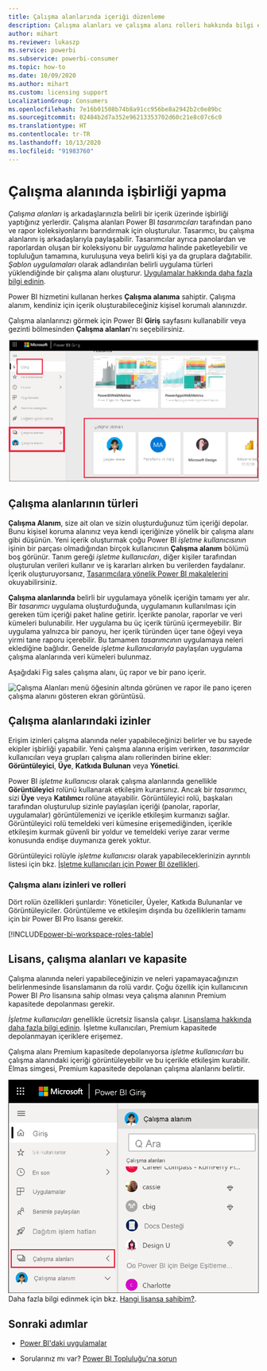 ```yaml
---
title: Çalışma alanlarında içeriği düzenleme
description: Çalışma alanları ve çalışma alanı rolleri hakkında bilgi edinin
author: mihart
ms.reviewer: lukaszp
ms.service: powerbi
ms.subservice: powerbi-consumer
ms.topic: how-to
ms.date: 10/09/2020
ms.author: mihart
ms.custom: licensing support
LocalizationGroup: Consumers
ms.openlocfilehash: 7e16b01508b74b8a91cc956be8a2942b2c0e89bc
ms.sourcegitcommit: 02484b2d7a352e96213353702d60c21e8c07c6c0
ms.translationtype: HT
ms.contentlocale: tr-TR
ms.lasthandoff: 10/13/2020
ms.locfileid: "91983760"
---
```

# <a name="collaborate-in-workspaces"></a>Çalışma alanında işbirliği yapma

 *Çalışma alanları* iş arkadaşlarınızla belirli bir içerik üzerinde işbirliği yaptığınız yerlerdir. Çalışma alanları Power BI *tasarımcıları* tarafından pano ve rapor koleksiyonlarını barındırmak için oluşturulur. Tasarımcı, bu çalışma alanlarını iş arkadaşlarıyla paylaşabilir. Tasarımcılar ayrıca panolardan ve raporlardan oluşan bir koleksiyonu bir *uygulama* halinde paketleyebilir ve topluluğun tamamına, kuruluşuna veya belirli kişi ya da gruplara dağıtabilir. *Şablon uygulamaları* olarak adlandırılan belirli uygulama türleri yüklendiğinde bir çalışma alanı oluşturur. [Uygulamalar hakkında daha fazla bilgi edinin](end-user-apps.md). 

 Power BI hizmetini kullanan herkes **Çalışma alanıma** sahiptir.  Çalışma alanım, kendiniz için içerik oluşturabileceğiniz kişisel korumalı alanınızdır.

 Çalışma alanlarınızı görmek için Power BI **Giriş** sayfasını kullanabilir veya gezinti bölmesinden **Çalışma alanları**'nı seçebilirsiniz.

 ![İki tür çalışma alanını gösteren gezinti bölmesinin ekran görüntüsü.](media/end-user-workspaces/power-bi-home-workspace.png)

## <a name="types-of-workspaces"></a>Çalışma alanlarının türleri
**Çalışma Alanım**, size ait olan ve sizin oluşturduğunuz tüm içeriği depolar. Bunu kişisel koruma alanınız veya kendi içeriğinize yönelik bir çalışma alanı gibi düşünün. Yeni içerik oluşturmak çoğu Power BI *işletme kullanıcısının* işinin bir parçası olmadığından birçok kullanıcının **Çalışma alanım** bölümü boş görünür. Tanım gereği *işletme kullanıcıları*, diğer kişiler tarafından oluşturulan verileri kullanır ve iş kararları alırken bu verilerden faydalanır. İçerik oluşturuyorsanız, [Tasarımcılara yönelik Power BI makalelerini](../create-reports/index.yml) okuyabilirsiniz.

**Çalışma alanlarında** belirli bir uygulamaya yönelik içeriğin tamamı yer alır. Bir *tasarımcı* uygulama oluşturduğunda, uygulamanın kullanılması için gereken tüm içeriği paket haline getirir. İçerikte panolar, raporlar ve veri kümeleri bulunabilir. Her uygulama bu üç içerik türünü içermeyebilir. Bir uygulama yalnızca bir panoyu, her içerik türünden üçer tane öğeyi veya yirmi tane raporu içerebilir. Bu tamamen *tasarımcının* uygulamaya neleri eklediğine bağlıdır. Genelde *işletme kullanıcılarıyla* paylaşılan uygulama çalışma alanlarında veri kümeleri bulunmaz.

Aşağıdaki Fig sales çalışma alanı, üç rapor ve bir pano içerir. 

![Çalışma Alanları menü öğesinin altında görünen ve rapor ile pano içeren çalışma alanını gösteren ekran görüntüsü.](media/end-user-workspaces/power-bi-app-workspace.png)

## <a name="permissions-in-the-workspaces"></a>Çalışma alanlarındaki izinler

Erişim izinleri çalışma alanında neler yapabileceğinizi belirler ve bu sayede ekipler işbirliği yapabilir.  Yeni çalışma alanına erişim verirken, *tasarımcılar* kullanıcıları veya grupları çalışma alanı rollerinden birine ekler: **Görüntüleyici**, **Üye**, **Katkıda Bulunan** veya **Yönetici**. 


Power BI *işletme kullanıcısı* olarak çalışma alanlarında genellikle **Görüntüleyici** rolünü kullanarak etkileşim kurarsınız. Ancak bir *tasarımcı*, sizi **Üye** veya **Katılımcı** rolüne atayabilir. Görüntüleyici rolü, başkaları tarafından oluşturulup sizinle paylaşılan içeriği (panolar, raporlar, uygulamalar) görüntülemenizi ve içerikle etkileşim kurmanızı sağlar. Görüntüleyici rolü temeldeki veri kümesine erişemediğinden, içerikle etkileşim kurmak güvenli bir yoldur ve temeldeki veriye zarar verme konusunda endişe duymanıza gerek yoktur.


Görüntüleyici rolüyle *işletme kullanıcısı* olarak yapabileceklerinizin ayrıntılı listesi için bkz. [İşletme kullanıcıları için Power BI özellikleri](end-user-features.md).


### <a name="workspace-permissions-and-roles"></a>Çalışma alanı izinleri ve rolleri

Dört rolün özellikleri şunlardır: Yöneticiler, Üyeler, Katkıda Bulunanlar ve Görüntüleyiciler. Görüntüleme ve etkileşim dışında bu özelliklerin tamamı için bir Power BI Pro lisansı gerekir.

[!INCLUDE[power-bi-workspace-roles-table](../includes/power-bi-workspace-roles-table.md)]

## <a name="licensing-workspaces-and-capacity"></a>Lisans, çalışma alanları ve kapasite
Çalışma alanında neleri yapabileceğinizin ve neleri yapamayacağınızın belirlenmesinde lisanslamanın da rolü vardır. Çoğu özellik için kullanıcının Power BI *Pro* lisansına sahip olması veya çalışma alanının Premium kapasitede depolanması gerekir. 

*İşletme kullanıcıları* genellikle ücretsiz lisansla çalışır. [Lisanslama hakkında daha fazla bilgi edinin](end-user-license.md). İşletme kullanıcıları, Premium kapasitede depolanmayan içeriklere erişemez.

Çalışma alanı Premium kapasitede depolanıyorsa *işletme kullanıcıları* bu çalışma alanındaki içeriği görüntüleyebilir ve bu içerikle etkileşim kurabilir. Elmas simgesi, Premium kapasitede depolanan çalışma alanlarını belirtir.

![Seçili çalışma alanları](media/end-user-workspaces/power-bi-diamonds.png) Daha fazla bilgi edinmek için bkz. [Hangi lisansa sahibim?](end-user-license.md).



## <a name="next-steps"></a>Sonraki adımlar
* [Power BI'daki uygulamalar](end-user-apps.md)    

* Sorularınız mı var? [Power BI Topluluğu'na sorun](https://community.powerbi.com/)

